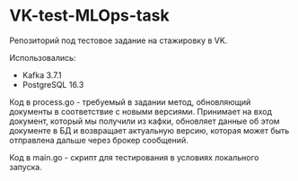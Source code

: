 # VK-test-MLOps-task
Репозиторий под тестовое задание на стажировку в VK.

Использовались:
* Kafka 3.7.1
* PostgreSQL 16.3

Код в process.go - требуемый в задании метод, обновляющий документы в соответствие с новыми версиями. Принимает на вход документ, который мы получили из кафки, обновляет данные об этом документе в БД и возвращает актуальную версию, которая может быть отправлена дальше через брокер сообщений.

Код в main.go - скрипт для тестирования в условиях локального запуска.
